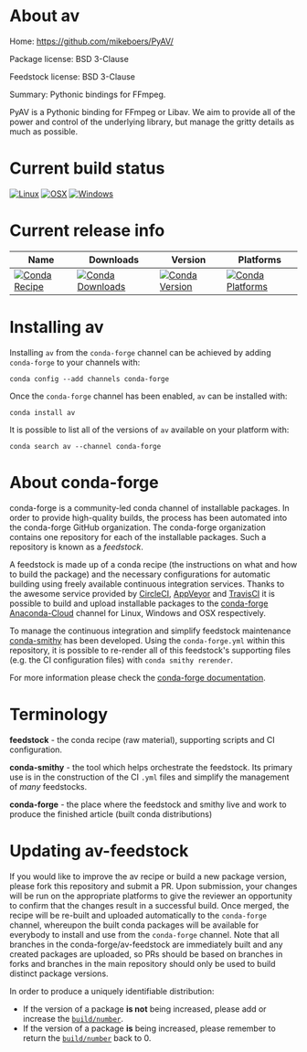 About av
========

Home: https://github.com/mikeboers/PyAV/

Package license: BSD 3-Clause

Feedstock license: BSD 3-Clause

Summary: Pythonic bindings for FFmpeg.

PyAV is a Pythonic binding for FFmpeg or Libav. We aim to provide all of
the power and control of the underlying library, but manage the gritty
details as much as possible.


Current build status
====================

[![Linux](https://img.shields.io/circleci/project/github/conda-forge/av-feedstock/master.svg?label=Linux)](https://circleci.com/gh/conda-forge/av-feedstock)
[![OSX](https://img.shields.io/travis/conda-forge/av-feedstock/master.svg?label=macOS)](https://travis-ci.org/conda-forge/av-feedstock)
[![Windows](https://img.shields.io/appveyor/ci/conda-forge/av-feedstock/master.svg?label=Windows)](https://ci.appveyor.com/project/conda-forge/av-feedstock/branch/master)

Current release info
====================

| Name | Downloads | Version | Platforms |
| --- | --- | --- | --- |
| [![Conda Recipe](https://img.shields.io/badge/recipe-av-green.svg)](https://anaconda.org/conda-forge/av) | [![Conda Downloads](https://img.shields.io/conda/dn/conda-forge/av.svg)](https://anaconda.org/conda-forge/av) | [![Conda Version](https://img.shields.io/conda/vn/conda-forge/av.svg)](https://anaconda.org/conda-forge/av) | [![Conda Platforms](https://img.shields.io/conda/pn/conda-forge/av.svg)](https://anaconda.org/conda-forge/av) |

Installing av
=============

Installing `av` from the `conda-forge` channel can be achieved by adding `conda-forge` to your channels with:

```
conda config --add channels conda-forge
```

Once the `conda-forge` channel has been enabled, `av` can be installed with:

```
conda install av
```

It is possible to list all of the versions of `av` available on your platform with:

```
conda search av --channel conda-forge
```


About conda-forge
=================

conda-forge is a community-led conda channel of installable packages.
In order to provide high-quality builds, the process has been automated into the
conda-forge GitHub organization. The conda-forge organization contains one repository
for each of the installable packages. Such a repository is known as a *feedstock*.

A feedstock is made up of a conda recipe (the instructions on what and how to build
the package) and the necessary configurations for automatic building using freely
available continuous integration services. Thanks to the awesome service provided by
[CircleCI](https://circleci.com/), [AppVeyor](http://www.appveyor.com/)
and [TravisCI](https://travis-ci.org/) it is possible to build and upload installable
packages to the [conda-forge](https://anaconda.org/conda-forge)
[Anaconda-Cloud](http://docs.anaconda.org/) channel for Linux, Windows and OSX respectively.

To manage the continuous integration and simplify feedstock maintenance
[conda-smithy](http://github.com/conda-forge/conda-smithy) has been developed.
Using the ``conda-forge.yml`` within this repository, it is possible to re-render all of
this feedstock's supporting files (e.g. the CI configuration files) with ``conda smithy rerender``.

For more information please check the [conda-forge documentation](https://conda-forge.org/docs/).

Terminology
===========

**feedstock** - the conda recipe (raw material), supporting scripts and CI configuration.

**conda-smithy** - the tool which helps orchestrate the feedstock.
                   Its primary use is in the construction of the CI ``.yml`` files
                   and simplify the management of *many* feedstocks.

**conda-forge** - the place where the feedstock and smithy live and work to
                  produce the finished article (built conda distributions)


Updating av-feedstock
=====================

If you would like to improve the av recipe or build a new
package version, please fork this repository and submit a PR. Upon submission,
your changes will be run on the appropriate platforms to give the reviewer an
opportunity to confirm that the changes result in a successful build. Once
merged, the recipe will be re-built and uploaded automatically to the
`conda-forge` channel, whereupon the built conda packages will be available for
everybody to install and use from the `conda-forge` channel.
Note that all branches in the conda-forge/av-feedstock are
immediately built and any created packages are uploaded, so PRs should be based
on branches in forks and branches in the main repository should only be used to
build distinct package versions.

In order to produce a uniquely identifiable distribution:
 * If the version of a package **is not** being increased, please add or increase
   the [``build/number``](http://conda.pydata.org/docs/building/meta-yaml.html#build-number-and-string).
 * If the version of a package **is** being increased, please remember to return
   the [``build/number``](http://conda.pydata.org/docs/building/meta-yaml.html#build-number-and-string)
   back to 0.